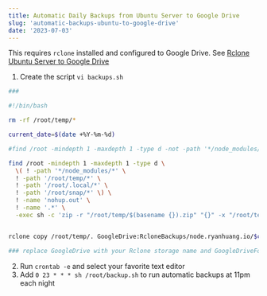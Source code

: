 ```yaml
---
title: Automatic Daily Backups from Ubuntu Server to Google Drive
slug: 'automatic-backups-ubuntu-to-google-drive'
date: '2023-07-03'
---
```


This requires `rclone` installed and configured to Google Drive. See [Rclone Ubuntu Server to Google Drive](/rclone-ubuntu-server-to-google-drive)

1. Create the script `vi backups.sh`

```bash
###

#!/bin/bash

rm -rf /root/temp/*

current_date=$(date +%Y-%m-%d)

#find /root -mindepth 1 -maxdepth 1 -type d -not -path '*/node_modules/*' -not -path '/root/temp/*' -not -path '/root/.local/*' -not -name 'nohup.out' -not -path '/root/snap/*' -not -name '.*' -exec sh -c 'zip -r "/root/temp/$(basename {}).zip" "{}" -x "/root/temp"' \;

find /root -mindepth 1 -maxdepth 1 -type d \
  \( ! -path '*/node_modules/*' \
  ! -path '/root/temp/*' \
  ! -path '/root/.local/*' \
  ! -path '/root/snap/*' \) \
  ! -name 'nohup.out' \
  ! -name '.*' \
  -exec sh -c 'zip -r "/root/temp/$(basename {}).zip" "{}" -x "/root/temp/*"' \;


rclone copy /root/temp/. GoogleDrive:RcloneBackups/node.ryanhuang.io/$current_date

### replace GoogleDrive with your Rclone storage name and GoogleDriveFolder with the folder you want to store the backups in
```

2. Run `crontab -e` and select your favorite text editor
3. Add `0 23 * * * sh /root/backup.sh` to run automatic backups at 11pm each night

